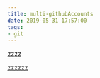 ```yaml
---
title: multi-githubAccounts
date: 2019-05-31 17:57:00
tags: 
- git
---
```


[zzzz](http://swiftcafe.io/post/github-user)

[zzzzzz](http://summertreee.github.io/blog/2017/10/16/yi-tai-dian-nao-she-zhi-duo-ge-githubzhang-hao/)

